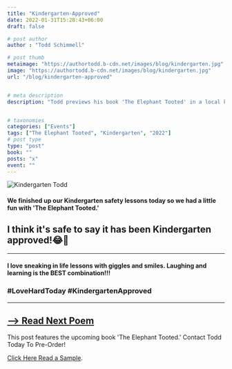 ```yaml
---
title: "Kindergarten-Approved"
date: 2022-01-31T15:28:43+06:00
draft: false

# post author
author : "Todd Schimmell"

# post thumb
metaimage: "https://authortodd.b-cdn.net/images/blog/kindergarten.jpg"
image: "https://authortodd.b-cdn.net/images/blog/kindergarten.jpg"
url: "/blog/kindergarten-approved"


# meta description
description: "Todd previews his book 'The Elephant Tooted' in a local kindergarten classroom."


# taxonomies
categories: ["Events"]
tags: ["The Elephant Tooted", "Kindergarten", "2022"]
# post type
type: "post"
book: ""
posts: "x"
event: ""
---
```



![Kindergarten Todd](https://authortodd.b-cdn.net/images/blog/kindergarten-mobile.png)

#### We finished up our Kindergarten safety lessons today so we had a little fun with 'The Elephant Tooted.'

## I think it's safe to say it has been Kindergarten approved!😂🐘

---

#### I love sneaking in life lessons with giggles and smiles. Laughing and learning is the BEST combination!!!

### #LoveHardToday #KindergartenApproved


---

## [--> Read Next Poem](/blog/rain-clouds)

This post features the upcoming book 'The Elephant Tooted.' Contact Todd Today To Pre-Order!

[Click Here Read a Sample](/blog/the-elephant-tooted).

